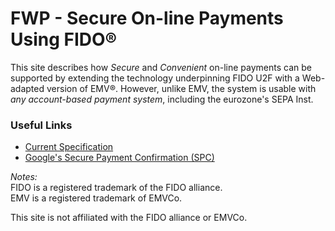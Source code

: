 # FWP - Secure On-line Payments Using FIDO&reg;
This site describes how _Secure_ and _Convenient_ on-line payments can be
supported by extending the technology underpinning FIDO U2F
with a Web-adapted version of EMV&reg;.
However, unlike EMV, the system is usable with _any account-based
payment system_, including the eurozone's SEPA Inst.

### Useful Links
- [Current Specification](https://fido-web-pay.github.io/specification)
- [Google's Secure Payment Confirmation (SPC)](https://github.com/rsolomakhin/secure-payment-confirmation)

_Notes:_<br>
FIDO is a registered trademark of the FIDO alliance.<br>
EMV is a registered trademark of EMVCo.

This site is not affiliated with the FIDO alliance or EMVCo.
